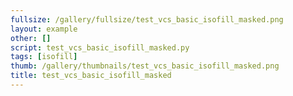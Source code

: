 ```yaml
---
fullsize: /gallery/fullsize/test_vcs_basic_isofill_masked.png
layout: example
other: []
script: test_vcs_basic_isofill_masked.py
tags: [isofill]
thumb: /gallery/thumbnails/test_vcs_basic_isofill_masked.png
title: test_vcs_basic_isofill_masked
---
```

